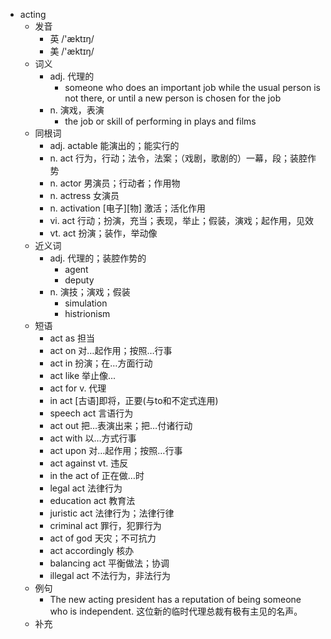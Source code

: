 - acting
  - 发音
    - 英 /'æktɪŋ/
    - 美 /'æktɪŋ/
  - 词义
    - adj. 代理的
      - someone who does an important job while the usual person is not there, or until a new person is chosen for the job
    - n. 演戏，表演
      - the job or skill of performing in plays and films
  - 同根词
    - adj. actable 能演出的；能实行的
    - n. act 行为，行动；法令，法案；（戏剧，歌剧的）一幕，段；装腔作势
    - n. actor 男演员；行动者；作用物
    - n. actress 女演员
    - n. activation [电子][物] 激活；活化作用
    - vi. act 行动；扮演，充当；表现，举止；假装，演戏；起作用，见效
    - vt. act 扮演；装作，举动像
  - 近义词
    - adj. 代理的；装腔作势的
      - agent
      - deputy
    - n. 演技；演戏；假装
      - simulation
      - histrionism
  - 短语
    - act as 担当
    - act on 对…起作用；按照…行事
    - act in 扮演；在…方面行动
    - act like 举止像...
    - act for v. 代理
    - in act [古语]即将，正要(与to和不定式连用)
    - speech act 言语行为
    - act out 把…表演出来；把…付诸行动
    - act with 以…方式行事
    - act upon 对…起作用；按照…行事
    - act against vt. 违反
    - in the act of 正在做…时
    - legal act 法律行为
    - education act 教育法
    - juristic act 法律行为；法律行律
    - criminal act 罪行，犯罪行为
    - act of god 天灾；不可抗力
    - act accordingly 核办
    - balancing act 平衡做法；协调
    - illegal act 不法行为，非法行为
  - 例句
    - The new acting president has a reputation of being someone who is independent. 这位新的临时代理总裁有极有主见的名声。
  - 补充